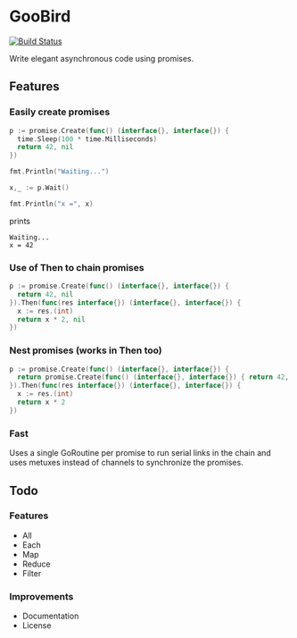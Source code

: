 # GooBird

[![Build Status](https://travis-ci.org/andrewcurioso/goobird.svg?branch=master)](https://travis-ci.org/andrewcurioso/goobird)

Write elegant asynchronous code using promises.

## Features

### Easily create promises

```go
p := promise.Create(func() (interface{}, interface{}) {
  time.Sleep(100 * time.Milliseconds)
  return 42, nil
})

fmt.Println("Waiting...")

x,_ := p.Wait()

fmt.Println("x =", x)
```

prints

```
Waiting...
x = 42
```

### Use of Then to chain promises

```go
p := promise.Create(func() (interface{}, interface{}) {
  return 42, nil
}).Then(func(res interface{}) (interface{}, interface{}) {
  x := res.(int)
  return x * 2, nil
})
```

### Nest promises (works in Then too)

```go
p := promise.Create(func() (interface{}, interface{}) {
  return promise.Create(func() (interface{}, interface{}) { return 42, nil }, nil
}).Then(func(res interface{}) (interface{}, interface{}) {
  x := res.(int)
  return x * 2
})
```

### Fast

Uses a single GoRoutine per promise to run serial links in the chain and uses metuxes instead of channels to synchronize the promises.

## Todo

### Features

- All
- Each
- Map
- Reduce
- Filter

### Improvements

- Documentation
- License
